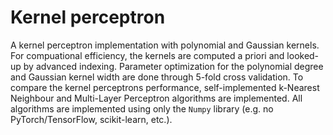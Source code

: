 # Kernel perceptron
A kernel perceptron implementation with polynomial and Gaussian kernels. For compuational efficiency, the kernels are computed a priori and looked-up by advanced indexing. Parameter optimization for the polynomial degree and Gaussian kernel width are done through 5-fold cross validation. To compare the kernel perceptrons performance, self-implemented k-Nearest Neighbour and Multi-Layer Perceptron algorithms are implemented. All algorithms are implemented using only the `Numpy` library (e.g. no PyTorch/TensorFlow, scikit-learn, etc.).
